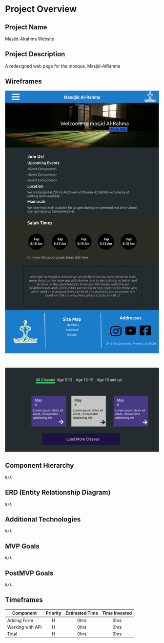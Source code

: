 # Project Overview

## Project Name

Masjid-Alrahma Website

## Project Description

A redesigned web page for the mosque, Masjid-AlRahma

## Wireframes

<img src="./Assets/Desktop - 1 (1).png"/>
<pre>

</pre>
<img src="./Assets/Classes Page.png"/>

## Component Hierarchy

```
N/A
```

## ERD (Entity Relationship Diagram)

```
N/A
```


## Additional Technologies

```
N/A
```

## MVP Goals
```
N/A
```

## PostMVP  Goals
```
N/A
```

## Timeframes


| Component | Priority | Estimated Time | Time Invested | 
| --- | :---: |  :---: | :---: | 
| Adding Form | H | 0hrs| 0hrs | 
| Working with API | H | 0hrs| 0hrs | 
| Total | H | 0hrs| 0hrs | 

